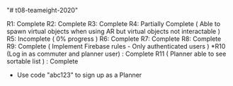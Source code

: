 "# t08-teameight-2020" 

R1: Complete
R2: Complete
R3: Complete
R4: Partially Complete ( Able to spawn virtual objects when using AR but virtual objects not interactable ) 
R5: Incomplete ( 0% progress )
R6: Complete
R7: Complete
R8: Complete
R9: Complete ( Implement Firebase rules - Only authenticated users  )
*R10 (Log in as commuter and planner user) : Complete
R11 ( Planner able to see sortable list ) : Complete

* Use code "abc123" to sign up as a Planner 
